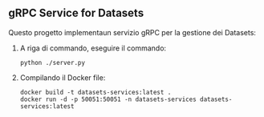 ## gRPC Service for Datasets

Questo progetto implementaun servizio gRPC per la gestione dei Datasets:

1. A riga di commando, eseguire il commando:

    ```shell script
    python ./server.py 
    ```
2. Compilando il Docker file:

    ```shell script
    docker build -t datasets-services:latest .
    docker run -d -p 50051:50051 -n datasets-services datasets-services:latest
    ```